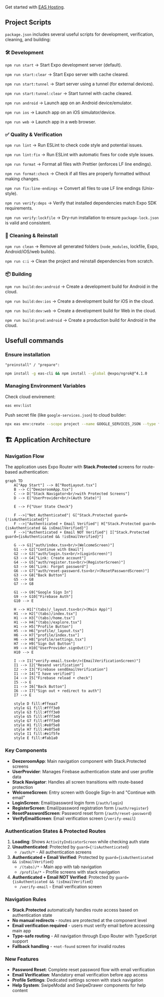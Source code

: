 Get started with [EAS Hosting](https://docs.expo.dev/eas/hosting/introduction/).

## Project Scripts

`package.json` includes several useful scripts for development, verification, cleaning, and building:

### 🛠 Development

`npm run start` → Start Expo development server (default).

`npm run start:clear` → Start Expo server with cache cleared.

`npm run start:tunnel` → Start server using a tunnel (for external devices).

`npm run start:tunnel:clear` → Start tunnel with cache cleared.

`npm run android` → Launch app on an Android device/emulator.

`npm run ios` → Launch app on an iOS simulator/device.

`npm run web` → Launch app in a web browser.

### ✅ Quality & Verification

`npm run lint` → Run ESLint to check code style and potential issues.

`npm run lint:fix` → Run ESLint with automatic fixes for code style issues.

`npm run format` → Format all files with Prettier (enforces LF line endings).

`npm run format:check` → Check if all files are properly formatted without making changes.

`npm run fix:line-endings` → Convert all files to use LF line endings (Unix-style).

`npm run verify:deps` → Verify that installed dependencies match Expo SDK requirements.

`npm run verify:lockfile` → Dry-run installation to ensure `package-lock.json` is valid and consistent.

### 🧹 Cleaning & Reinstall

`npm run clean` → Remove all generated folders (`node_modules`, lockfile, Expo, Android/iOS/web builds).

`npm run c:i` → Clean the project and reinstall dependencies from scratch.

### 📦 Building

`npm run build:dev:android` → Create a development build for Android in the cloud.

`npm run build:dev:ios` → Create a development build for iOS in the cloud.

`npm run build:dev:web` → Create a development build for Web in the cloud.

`npm run build:prod:android` → Create a production build for Android in the cloud.

## Usefull commands

### Ensure installation

`"preinstall" / "prepare":`

```bash
npm install -g eas-cli && npm install --global @expo/ngrok@^4.1.0
```

### Managing Environment Variables

Check cloud envirement:

```bash
eas env:list
```

Push secret file (like `google-services.json`) to cloud builder:

```bash
npx eas env:create --scope project --name GOOGLE_SERVICES_JSON --type file --value ./credentials/android/google-services.json
```

## 🏗 Application Architecture

### Navigation Flow

The application uses Expo Router with **Stack.Protected** screens for route-based authentication:

```mermaid
graph TD
    A["App Start"] --> B["RootLayout.tsx"]
    B --> C["DeezeroomApp.tsx"]
    C --> D["Stack Navigator<br/>with Protected Screens"]
    D --> E["UserProvider<br/>(Auth State)"]

    E --> F{"User State Check"}

    F -->|"Not Authenticated"| G["Stack.Protected guard={!isAuthenticated}"]
    F -->|"Authenticated + Email Verified"| H["Stack.Protected guard={isAuthenticated && isEmailVerified}"]
    F -->|"Authenticated + Email NOT Verified"| I["Stack.Protected guard={isAuthenticated && !isEmailVerified}"]

    G --> G1["auth/index.tsx<br/>(WelcomeScreen)"]
    G1 --> G2["Continue with Email"]
    G2 --> G3["auth/login.tsx<br/>(LoginScreen)"]
    G3 --> G4["Link: Create account"]
    G4 --> G5["auth/register.tsx<br/>(RegisterScreen)"]
    G3 --> G6["Link: Forgot password"]
    G6 --> G7["auth/reset-password.tsx<br/>(ResetPasswordScreen)"]
    G3 --> G8["Back Button"]
    G5 --> G8
    G7 --> G8

    G1 --> G9["Google Sign In"]
    G9 --> G10["Firebase Auth"]
    G10 --> E

    H --> H1["(tabs)/_layout.tsx<br/>(Main App)"]
    H1 --> H2["(tabs)/index.tsx"]
    H1 --> H3["(tabs)/home.tsx"]
    H1 --> H4["(tabs)/explore.tsx"]
    H1 --> H5["Profile Button"]
    H5 --> H6["profile/_layout.tsx"]
    H6 --> H7["profile/index.tsx"]
    H6 --> H8["profile/settings.tsx"]
    H7 --> H9["Sign Out Button"]
    H9 --> H10["UserProvider.signOut()"]
    H10 --> E

    I --> I1["verify-email.tsx<br/>(EmailVerificationScreen)"]
    I1 --> I2["Resend verification"]
    I2 --> I3["Firebase sendEmailVerification"]
    I1 --> I4["I have verified"]
    I4 --> I5["Firebase reload + check"]
    I5 --> E
    I1 --> I6["Back Button"]
    I6 --> I7["Sign out + redirect to auth"]
    I7 --> E

    style D fill:#ffeaa7
    style G1 fill:#fff3e0
    style G3 fill:#fff3e0
    style G5 fill:#fff3e0
    style G7 fill:#fff3e0
    style H1 fill:#e8f5e8
    style H7 fill:#e8f5e8
    style I1 fill:#e1f5fe
    style E fill:#fab1a0
```

### Key Components

- **DeezeroomApp**: Main navigation component with Stack.Protected screens
- **UserProvider**: Manages Firebase authentication state and user profile data
- **Stack Navigator**: Handles all screen transitions with route-based protection
- **WelcomeScreen**: Entry screen with Google Sign-In and "Continue with email"
- **LoginScreen**: Email/password login form (`/auth/login`)
- **RegisterScreen**: Email/password registration form (`/auth/register`)
- **ResetPasswordScreen**: Password reset form (`/auth/reset-password`)
- **VerifyEmailScreen**: Email verification screen (`/verify-email`)

### Authentication States & Protected Routes

1. **Loading**: Shows `ActivityIndicatorScreen` while checking auth state
2. **Unauthenticated**: Protected by `guard={!isAuthenticated}`
   - `/auth/*` - All authentication screens
3. **Authenticated + Email Verified**: Protected by `guard={isAuthenticated && isEmailVerified}`
   - `/(tabs)/*` - Main app with tab navigation
   - `/profile/*` - Profile screens with stack navigation
4. **Authenticated + Email NOT Verified**: Protected by `guard={isAuthenticated && !isEmailVerified}`
   - `/verify-email` - Email verification screen

### Navigation Rules

- **Stack.Protected** automatically handles route access based on authentication state
- **No manual redirects** - routes are protected at the component level
- **Email verification required** - users must verify email before accessing main app
- **Type-safe routing** - All navigation through Expo Router with TypeScript support
- **Fallback handling** - `+not-found` screen for invalid routes

### New Features

- **Password Reset**: Complete reset password flow with email verification
- **Email Verification**: Mandatory email verification before app access
- **Profile Settings**: Dedicated settings screen with stack navigation
- **Help System**: SwipeModal and SwipeDrawer components for help content
